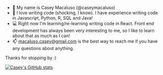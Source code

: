 - 👋 My name is Casey Macaluso (@caseymacaluso)
- 👀 I love writing code (shocking, I know). I have experience writing code in Javascript, Python, R, SQL and Java!
- 💻 Right now I'm learning/re-learning writing code in React. Front end development has always been very interesting to me, so I like to learn about that as much as I can!
- 📫 macaluso.casey@gmail.com is the best way to reach me if you have any questions about anything.

Thanks for stopping by :)


[![Casey's GitHub stats](https://github-readme-stats.vercel.app/api?username=caseymacaluso&showicons=true)](https://github.com/anuraghazra/github-readme-stats)

<!---
caseymacaluso/caseymacaluso is a ✨ special ✨ repository because its `README.md` (this file) appears on your GitHub profile.
You can click the Preview link to take a look at your changes.
--->
